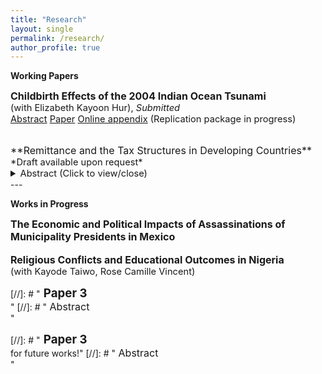 ```yaml
---
title: "Research"
layout: single
permalink: /research/
author_profile: true
---
```


**Working Papers**

<span style="font-size:12pt;"> **Childbirth Effects of the 2004 Indian Ocean Tsunami**</span><br>
<span style="font-size:11pt;"> (with Elizabeth Kayoon Hur), *Submitted* </span><br>
<span style="font-size:11pt;"> <a href="https://seunghunlee918.github.io/research/" onclick="visib('abs_indonesia')">Abstract</a> [Paper](https://seunghunlee918.github.io/research/Tsunami_Indonesia_dsp_0416.pdf)  [Online appendix](https://seunghunlee918.github.io/research/Tsunami_Indonesia_dsp_onlineappendix.pdf) (Replication package in progress)</span>

<div id="abs_indonesia" style="display: none;">
    <p style="font-size:11pt;"> This paper evaluates the effect of the in utero exposure to the 2004 Indian Ocean Tsunami on short-term childbirth outcomes in Indonesia. Exploiting variation in damage intensities across locations and the timing of exposure, we find that the probability of successful pregnancies drops by 5.9 pp, while miscarriages increase by 5.5 pp. However, this does not vary by intensity of exposure across locations. Our results suggest the importance of considering fetal loss in developing countries and highlight that facilitating household investment in health through various policies may mitigate negative birth effects in the aftermath of natural disasters.</p>    
</div>


<br>
<span style="font-size:12pt;"> **Remittance and the Tax Structures in Developing Countries**</span><br>
<span style="font-size:11pt;"> *Draft available upon request* </span><br>

<details>
    <summary style  ="font-size:11pt;"> Abstract (Click to view/close) </summary>
    <p style="font-size:11pt;"> Despite the increasing flow of remittances in volume and proportion, particularly among the developing countries, their role in determining the state’s capacity to collect taxes has received little attention. This paper explores the link between remittances and various tax revenue categories using country-level data. Two-way panel regressions suggest that a 1 pp increase in inflow of remittances explains a 0.12 pp rise in consumption tax revenues. The same estimate derived from IV methods proxying for migrant network strength and openness of borders increases to 0.9 pp. Decomposing this result reveals that increase in household consumption expenditure explains all of the statistical association, not the efficient tax-collecting mechanism such as VAT. Subsample regressions by income category suggests that the association between remittances and consumption tax revenue is stronger in countries with lower income.</p>
</details>
---

**Works in Progress**

<span style="font-size:12pt;"> **The Economic and Political Impacts of Assassinations of Municipality Presidents in Mexico**</span><br>
<br>
<span style="font-size:12pt;"> **Religious Conflicts and Educational Outcomes in Nigeria**</span><br>
<span style="font-size:11pt;"> (with Kayode Taiwo, Rose Camille Vincent) </span><br>

[//]: # "<span style="font-size:14pt;"> **Paper 3**</span><br>"
[//]: # "<span style="font-size:12pt;"> Abstract</span><br>"









[//]: # "<span style="font-size:14pt;"> **Paper 3**</span><br>  for future works!" 
[//]: # "<span style="font-size:12pt;"> Abstract</span><br>"
